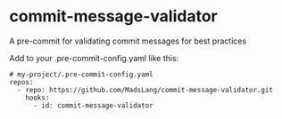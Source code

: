 # commit-message-validator

A pre-commit for validating commit messages for best practices

Add to your .pre-commit-config.yaml like this: 

```
# my-project/.pre-commit-config.yaml
repos:
  - repo: https://github.com/MadsLang/commit-message-validator.git
    hooks:
      - id: commit-message-validator
```
